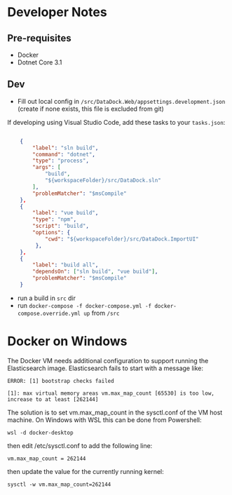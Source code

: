 # Developer Notes

## Pre-requisites

 - Docker
 - Dotnet Core 3.1 

## Dev 

 - Fill out local config in `/src/DataDock.Web/appsettings.development.json` (create if none exists, this file is excluded from git)

If developing using Visual Studio Code, add these tasks to your `tasks.json`:

```json

	{
        "label": "sln build",
        "command": "dotnet",
        "type": "process",
        "args": [
            "build",
            "${workspaceFolder}/src/DataDock.sln"
        ],
        "problemMatcher": "$msCompile"
    },
    {
        "label": "vue build",
        "type": "npm",
        "script": "build",
        "options": {
            "cwd": "${workspaceFolder}/src/DataDock.ImportUI"
         },
    },
    {
        "label": "build all",
        "dependsOn": ["sln build", "vue build"],
        "problemMatcher": "$msCompile"
    }
```

 - run a build in `src` dir
 - run `docker-compose -f docker-compose.yml -f docker-compose.override.yml up` from `/src`

# Docker on Windows

The Docker VM needs additional configuration to support running the Elasticsearch image.
Elasticsearch fails to start with a message like: 

```
ERROR: [1] bootstrap checks failed

[1]: max virtual memory areas vm.max_map_count [65530] is too low, increase to at least [262144]
```

The solution is to set vm.max_map_count in the sysctl.conf of the VM host machine.
On Windows with WSL this can be done from Powershell:

```
wsl -d docker-desktop
```

then edit /etc/sysctl.conf to add the following line:

```
vm.max_map_count = 262144
```

then update the value for the currently running kernel:

```
sysctl -w vm.max_map_count=262144
```
